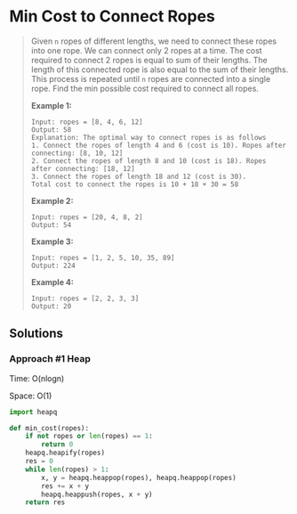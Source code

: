 # Min Cost to Connect Ropes

> Given `n` ropes of different lengths, we need to connect these ropes into one rope. We can connect only 2 ropes at a time. The cost required to connect 2 ropes is equal to sum of their lengths. The length of this connected rope is also equal to the sum of their lengths. This process is repeated until `n` ropes are connected into a single rope. Find the min possible cost required to connect all ropes.
>
> **Example 1:**
>
> ```text
> Input: ropes = [8, 4, 6, 12]
> Output: 58
> Explanation: The optimal way to connect ropes is as follows
> 1. Connect the ropes of length 4 and 6 (cost is 10). Ropes after connecting: [8, 10, 12]
> 2. Connect the ropes of length 8 and 10 (cost is 18). Ropes after connecting: [18, 12]
> 3. Connect the ropes of length 18 and 12 (cost is 30).
> Total cost to connect the ropes is 10 + 18 + 30 = 58
> ```
>
> **Example 2:**
>
> ```text
> Input: ropes = [20, 4, 8, 2]
> Output: 54
> ```
>
> **Example 3:**
>
> ```text
> Input: ropes = [1, 2, 5, 10, 35, 89]
> Output: 224
> ```
>
> **Example 4:**
>
> ```text
> Input: ropes = [2, 2, 3, 3]
> Output: 20
> ```

## Solutions

### Approach \#1 Heap

Time: O\(nlogn\)

Space: O\(1\)

```python
import heapq

def min_cost(ropes):
	if not ropes or len(ropes) == 1:
		return 0
	heapq.heapify(ropes)
	res = 0
	while len(ropes) > 1:
		x, y = heapq.heappop(ropes), heapq.heappop(ropes)
		res += x + y
		heapq.heappush(ropes, x + y)
	return res
```

